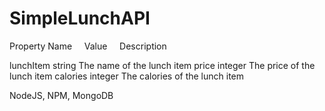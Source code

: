 # SimpleLunchAPI


Property Name         Value           Description

lunchItem			        string	      The name of the lunch item
price			            integer	      The price of the lunch item 
calories			        integer	      The calories of the lunch item

NodeJS, NPM, MongoDB
